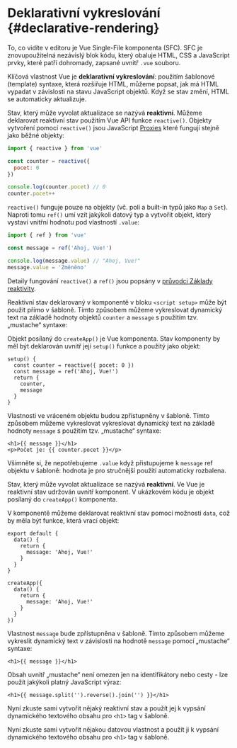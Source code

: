 # Deklarativní vykreslování {#declarative-rendering}

<div class="sfc">

To, co vidíte v editoru je Vue Single-File komponenta (SFC). SFC je znovupoužitelná nezávislý blok kódu, který obaluje HTML, CSS a&nbsp;JavaScript prvky, které patří dohromady, zapsané uvnitř `.vue` souboru.

</div>

Klíčová vlastnost Vue je **deklarativní vykreslování**: použitím šablonové (template) syntaxe, která rozšiřuje HTML, můžeme popsat, jak má HTML vypadat v závislosti na stavu JavaScript objektů. Když se stav změní, HTML se automaticky aktualizuje.

<div class="composition-api">

Stav, který může vyvolat aktualizace se nazývá **reaktivní**. Můžeme deklarovat reaktivní stav použitím Vue API funkce `reactive()`. Objekty vytvoření pomocí `reactive()` jsou JavaScript [Proxies](https://developer.mozilla.org/en-US/docs/Web/JavaScript/Reference/Global_Objects/Proxy) které fungují stejně jako běžné objekty:

```js
import { reactive } from 'vue'

const counter = reactive({
  pocet: 0
})

console.log(counter.pocet) // 0
counter.pocet++
```

`reactive()` funguje pouze na objekty (vč. polí a built-in typů jako `Map` a `Set`). Naproti tomu `ref()` umí vzít jakýkoli datový typ a vytvořit objekt, který vystaví vnitřní hodnotu pod vlastností `.value`:

```js
import { ref } from 'vue'

const message = ref('Ahoj, Vue!')

console.log(message.value) // "Ahoj, Vue!"
message.value = 'Změněno'
```

Detaily fungování `reactive()` a `ref()` jsou popsány v <a target="_blank" href="/guide/essentials/reactivity-fundamentals.html">průvodci Základy reaktivity</a>.

<div class="sfc">

Reaktivní stav deklarovaný v komponentě v bloku `<script setup>` může být použit přímo v šabloně. Tímto způsobem můžeme vykreslovat dynamický text na základě hodnoty objektů `counter` a&nbsp;`message` s použitím tzv. „mustache“ syntaxe:

</div>

<div class="html">

Objekt posílaný do `createApp()` je Vue komponenta. Stav komponenty by měl být deklarován uvnitř její `setup()` funkce a použitý jako objekt:

```js{2,5}
setup() {
  const counter = reactive({ pocet: 0 })
  const message = ref('Ahoj, Vue!')
  return {
    counter,
    message
  }
}
```

Vlastnosti ve vráceném objektu budou zpřístupněny v šabloně. Tímto způsobem můžeme vykreslovat vykreslovat dynamický text na základě hodnoty `message` s použitím tzv. „mustache“ syntaxe:

</div>

```vue-html
<h1>{{ message }}</h1>
<p>Počet je: {{ counter.pocet }}</p>
```

Všimněte si, že nepotřebujeme `.value` když přistupujeme k `message` ref objektu v šabloně: hodnota je pro stručnější použití automaticky rozbalena.

</div>

<div class="options-api">

Stav, který může vyvolat aktualizace se nazývá **reaktivní**. Ve Vue je reaktivní stav udržován uvnitř komponent. <span class="html">V ukázkovém kódu je objekt posílaný do `createApp()` komponenta. </span>

V komponentě můžeme deklarovat reaktivní stav pomocí možnosti `data`, což by měla být funkce, která vrací objekt:

<div class="sfc">

```js{3-5}
export default {
  data() {
    return {
      message: 'Ahoj, Vue!'
    }
  }
}
```

</div>
<div class="html">

```js{3-5}
createApp({
  data() {
    return {
      message: 'Ahoj, Vue!'
    }
  }
})
```

</div>

Vlastnost `message` bude zpřístupněna v šabloně. Tímto způsobem můžeme vykreslit dynamický text v závislosti na hodnotě `message` pomocí „mustache“ syntaxe:

```vue-html
<h1>{{ message }}</h1>
```

</div>

Obsah uvnitř „mustache“ není omezen jen na identifikátory nebo cesty - lze použít jakýkoli platný JavaScript výraz:

```vue-html
<h1>{{ message.split('').reverse().join('') }}</h1>
```

<div class="composition-api">

Nyní zkuste sami vytvořit nějaký reaktivní stav a použít jej k vypsání dynamického textového obsahu pro `<h1>` tag v šabloně.

</div>

<div class="options-api">

Nyní zkuste sami vytvořit nějakou datovou vlastnost a použít ji k&nbsp;vypsání dynamického textového obsahu pro `<h1>` tag v šabloně.

</div>
